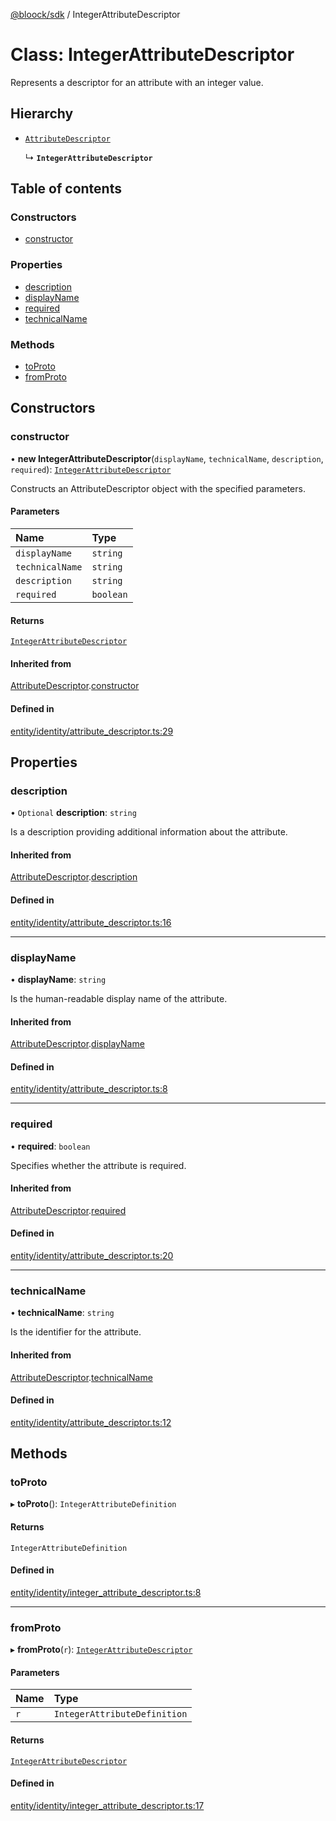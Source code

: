 [@bloock/sdk](../index.md) / IntegerAttributeDescriptor

# Class: IntegerAttributeDescriptor

Represents a descriptor for an attribute with an integer value.

## Hierarchy

- [`AttributeDescriptor`](AttributeDescriptor.md)

  ↳ **`IntegerAttributeDescriptor`**

## Table of contents

### Constructors

- [constructor](IntegerAttributeDescriptor.md#constructor)

### Properties

- [description](IntegerAttributeDescriptor.md#description)
- [displayName](IntegerAttributeDescriptor.md#displayname)
- [required](IntegerAttributeDescriptor.md#required)
- [technicalName](IntegerAttributeDescriptor.md#technicalname)

### Methods

- [toProto](IntegerAttributeDescriptor.md#toproto)
- [fromProto](IntegerAttributeDescriptor.md#fromproto)

## Constructors

### constructor

• **new IntegerAttributeDescriptor**(`displayName`, `technicalName`, `description`, `required`): [`IntegerAttributeDescriptor`](IntegerAttributeDescriptor.md)

Constructs an AttributeDescriptor object with the specified parameters.

#### Parameters

| Name | Type |
| :------ | :------ |
| `displayName` | `string` |
| `technicalName` | `string` |
| `description` | `string` |
| `required` | `boolean` |

#### Returns

[`IntegerAttributeDescriptor`](IntegerAttributeDescriptor.md)

#### Inherited from

[AttributeDescriptor](AttributeDescriptor.md).[constructor](AttributeDescriptor.md#constructor)

#### Defined in

[entity/identity/attribute_descriptor.ts:29](https://github.com/bloock/bloock-sdk/blob/bcb68de/languages/js/src/entity/identity/attribute_descriptor.ts#L29)

## Properties

### description

• `Optional` **description**: `string`

Is a description providing additional information about the attribute.

#### Inherited from

[AttributeDescriptor](AttributeDescriptor.md).[description](AttributeDescriptor.md#description)

#### Defined in

[entity/identity/attribute_descriptor.ts:16](https://github.com/bloock/bloock-sdk/blob/bcb68de/languages/js/src/entity/identity/attribute_descriptor.ts#L16)

___

### displayName

• **displayName**: `string`

Is the human-readable display name of the attribute.

#### Inherited from

[AttributeDescriptor](AttributeDescriptor.md).[displayName](AttributeDescriptor.md#displayname)

#### Defined in

[entity/identity/attribute_descriptor.ts:8](https://github.com/bloock/bloock-sdk/blob/bcb68de/languages/js/src/entity/identity/attribute_descriptor.ts#L8)

___

### required

• **required**: `boolean`

Specifies whether the attribute is required.

#### Inherited from

[AttributeDescriptor](AttributeDescriptor.md).[required](AttributeDescriptor.md#required)

#### Defined in

[entity/identity/attribute_descriptor.ts:20](https://github.com/bloock/bloock-sdk/blob/bcb68de/languages/js/src/entity/identity/attribute_descriptor.ts#L20)

___

### technicalName

• **technicalName**: `string`

Is the identifier for the attribute.

#### Inherited from

[AttributeDescriptor](AttributeDescriptor.md).[technicalName](AttributeDescriptor.md#technicalname)

#### Defined in

[entity/identity/attribute_descriptor.ts:12](https://github.com/bloock/bloock-sdk/blob/bcb68de/languages/js/src/entity/identity/attribute_descriptor.ts#L12)

## Methods

### toProto

▸ **toProto**(): `IntegerAttributeDefinition`

#### Returns

`IntegerAttributeDefinition`

#### Defined in

[entity/identity/integer_attribute_descriptor.ts:8](https://github.com/bloock/bloock-sdk/blob/bcb68de/languages/js/src/entity/identity/integer_attribute_descriptor.ts#L8)

___

### fromProto

▸ **fromProto**(`r`): [`IntegerAttributeDescriptor`](IntegerAttributeDescriptor.md)

#### Parameters

| Name | Type |
| :------ | :------ |
| `r` | `IntegerAttributeDefinition` |

#### Returns

[`IntegerAttributeDescriptor`](IntegerAttributeDescriptor.md)

#### Defined in

[entity/identity/integer_attribute_descriptor.ts:17](https://github.com/bloock/bloock-sdk/blob/bcb68de/languages/js/src/entity/identity/integer_attribute_descriptor.ts#L17)
